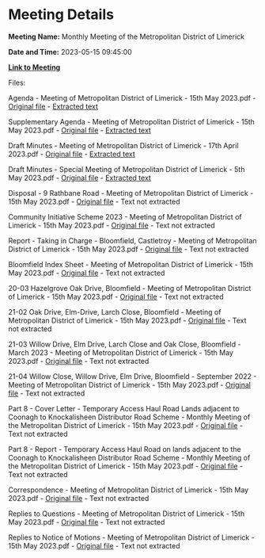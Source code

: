 # Meeting Details

**Meeting Name:** Monthly Meeting of the Metropolitan District of Limerick

**Date and Time:** 2023-05-15 09:45:00

**[Link to Meeting](https://www.limerick.ie/council/whats-on/monthly-meeting-of-the-metropolitan-district-of-limerick-2)**

Files: 

Agenda - Meeting of Metropolitan District of Limerick - 15th May 2023.pdf - [Original file](https://www.limerick.ie/sites/default/files/media/documents/2023-05/00-i-Agenda-Meeting-of-the-Metropolitan-District-of-Limerick-15th-May-2023.pdf) - [Extracted text](./Agenda%20-%20Meeting%20of%20Metropolitan%20District%20of%20Limerick%20-%2015th%20May%202023.md)

Supplementary Agenda - Meeting of Metropolitan District of Limerick - 15th May 2023.pdf - [Original file](https://www.limerick.ie/sites/default/files/media/documents/2023-05/00%28ii%29Supplementary-Agenda-Meeting-of-Metropolitan-District-of-Limerick-15th-May-2023.pdf) - [Extracted text](./Supplementary%20Agenda%20-%20Meeting%20of%20Metropolitan%20District%20of%20Limerick%20-%2015th%20May%202023.md)

Draft Minutes - Meeting of Metropolitan District of Limerick - 17th April 2023.pdf - [Original file](https://www.limerick.ie/sites/default/files/media/documents/2023-05/01-a-Draft-Minutes-Meeting-of-Metropolitan-District-of-Limerick-17th-April-2023.pdf) - [Extracted text](./Draft%20Minutes%20-%20Meeting%20of%20Metropolitan%20District%20of%20Limerick%20-%2017th%20April%202023.md)

Draft Minutes - Special Meeting of Metropolitan District of Limerick - 5th May 2023.pdf - [Original file](https://www.limerick.ie/sites/default/files/media/documents/2023-05/01-b-Draft-Minutes-Special-Meeting-of-Metropolitan-District-of-Limerick-5th-May-2023.pdf) - [Extracted text](./Draft%20Minutes%20-%20Special%20Meeting%20of%20Metropolitan%20District%20of%20Limerick%20-%205th%20May%202023.md)

Disposal - 9 Rathbane Road - Meeting of Metropolitan District of Limerick - 15th May 2023.pdf - [Original file](https://www.limerick.ie/sites/default/files/media/documents/2023-05/02-Disposal-9-Rathbane-Road-Meeting-of-Metropolitan-District-of-Limerick-15th-May-2023.pdf) - Text not extracted

Community Initiative Scheme 2023 - Meeting of Metropolitan District of Limerick - 15th May 2023.pdf - [Original file](https://www.limerick.ie/sites/default/files/media/documents/2023-05/04-Community-Initiative-Scheme-2023-Meeting-of-Metropolitan-District-of-Limerick-15th-May-2023.pdf) - Text not extracted

Report - Taking in Charge - Bloomfield, Castletroy - Meeting of Metropolitan District of Limerick - 15th May 2023.pdf - [Original file](https://www.limerick.ie/sites/default/files/media/documents/2023-05/05-i-Report-Taking-in-Charge-Bloomfield-Castletroy-Meeting-of-Metropolitan-District-of-Limerick-15th-May-2023.pdf) - Text not extracted

Bloomfield Index Sheet - Meeting of Metropolitan District of Limerick - 15th May 2023.pdf - [Original file](https://www.limerick.ie/sites/default/files/media/documents/2023-05/05-ii-Bloomfield-Index-Sheet-Meeting-of-Metropolitan-District-of-Limerick-15th-May-2023.pdf) - Text not extracted

20-03 Hazelgrove Oak Drive, Bloomfield - Meeting of Metropolitan District of Limerick - 15th May 2023.pdf - [Original file](https://www.limerick.ie/sites/default/files/media/documents/2023-05/05-iii-20-03-Hazelgrove-Oak-Drive-Bloomfield-Meeting-of-Metropolitan-District-of-Limerick-15th-May-2023.pdf) - Text not extracted

21-02 Oak Drive, Elm-Drive, Larch Close, Bloomfield - Meeting of Metropolitan District of Limerick - 15th May 2023.pdf - [Original file](https://www.limerick.ie/sites/default/files/media/documents/2023-05/05-iv-21-02-Oak-Drive-Elm-Drive-Larch-Close-Bloomfield-Meeting-of-Metropolitan-District-of-Limerick-15th-May-2023.pdf) - Text not extracted

21-03 Willow Drive, Elm Drive, Larch Close and Oak Close, Bloomfield - March 2023 - Meeting of Metropolitan District of Limerick - 15th May 2023.pdf - [Original file](https://www.limerick.ie/sites/default/files/media/documents/2023-05/05-v-21-03-Willow-Drive-Elm-Drive-Larch-Close-and-Oak-Close-Bloomfield-March-2023-Meeting-of-Metropolitan-District-of-Limerick.pdf) - Text not extracted

21-04 Willow Close, Willow Drive, Elm Drive, Bloomfield - September 2022 - Meeting of Metropolitan District of Limerick - 15th May 2023.pdf - [Original file](https://www.limerick.ie/sites/default/files/media/documents/2023-05/05-vi-21-04-Willow-Close-Willow-Drive-Elm-Drive-Bloomfield-Sept-2022-Meeting-of-Metropolitan-District-of-Limerick.pdf) - Text not extracted

Part 8 - Cover Letter - Temporary Access Haul Road Lands adjacent to Coonagh to Knockalisheen Distributor Road Scheme - Monthly Meeting of the Metropolitan District of Limerick - 15th May 2023.pdf - [Original file](https://www.limerick.ie/sites/default/files/media/documents/2023-05/05%28i%29%28A%29Part-8-Cover-Letter-Temporary-Access-Haul-Road-Lands-adjacent-to-Coonagh-to-Knockalisheen-Distributor-Road-Scheme.pdf) - Text not extracted

Part 8 - Report - Temporary Access Haul Road on lands adjacent to the Coonagh to Knockalisheen Distributor Road Scheme - Monthly Meeting of the Metropolitan District of Limerick - 15th May 2023.pdf - [Original file](https://www.limerick.ie/sites/default/files/media/documents/2023-05/05%28ii%29%28A%29Part-8-Report-Temporary-Access-Haul-Road-on-lands-adjacent-to-the-Coonagh-to-Knockalisheen-Distributor-Road-Scheme.pdf) - Text not extracted

Correspondence - Meeting of Metropolitan District of Limerick - 15th May 2023.pdf - [Original file](https://www.limerick.ie/sites/default/files/media/documents/2023-05/30-Correspondence-Meeting-of-Metropolitan-District-of-Limerick-15th-May-2023.pdf) - Text not extracted

Replies to Questions - Meeting of Metropolitan District of Limerick - 15th May 2023.pdf - [Original file](https://www.limerick.ie/sites/default/files/media/documents/2023-05/Replies-to-Questions-Meeting-of-Metropolitan-District-of-Limerick-15th-May-2023.pdf) - Text not extracted

Replies to Notice of Motions - Meeting of Metropolitan District of Limerick - 15th May 2023.pdf - [Original file](https://www.limerick.ie/sites/default/files/media/documents/2023-05/Replies-to-Notice-of-Motions-Meeting-of-Metropolitan-District-of-Limerick-15th-May-2023.pdf) - Text not extracted

